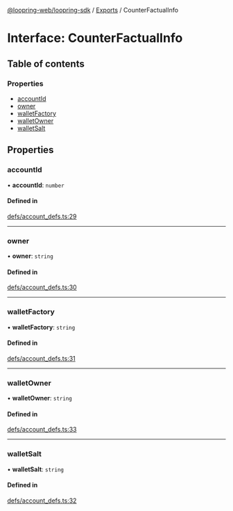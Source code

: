 [@loopring-web/loopring-sdk](../README.md) / [Exports](../modules.md) / CounterFactualInfo

# Interface: CounterFactualInfo

## Table of contents

### Properties

- [accountId](CounterFactualInfo.md#accountid)
- [owner](CounterFactualInfo.md#owner)
- [walletFactory](CounterFactualInfo.md#walletfactory)
- [walletOwner](CounterFactualInfo.md#walletowner)
- [walletSalt](CounterFactualInfo.md#walletsalt)

## Properties

### accountId

• **accountId**: `number`

#### Defined in

[defs/account_defs.ts:29](https://github.com/Loopring/loopring_sdk/blob/f91f904/src/defs/account_defs.ts#L29)

___

### owner

• **owner**: `string`

#### Defined in

[defs/account_defs.ts:30](https://github.com/Loopring/loopring_sdk/blob/f91f904/src/defs/account_defs.ts#L30)

___

### walletFactory

• **walletFactory**: `string`

#### Defined in

[defs/account_defs.ts:31](https://github.com/Loopring/loopring_sdk/blob/f91f904/src/defs/account_defs.ts#L31)

___

### walletOwner

• **walletOwner**: `string`

#### Defined in

[defs/account_defs.ts:33](https://github.com/Loopring/loopring_sdk/blob/f91f904/src/defs/account_defs.ts#L33)

___

### walletSalt

• **walletSalt**: `string`

#### Defined in

[defs/account_defs.ts:32](https://github.com/Loopring/loopring_sdk/blob/f91f904/src/defs/account_defs.ts#L32)
